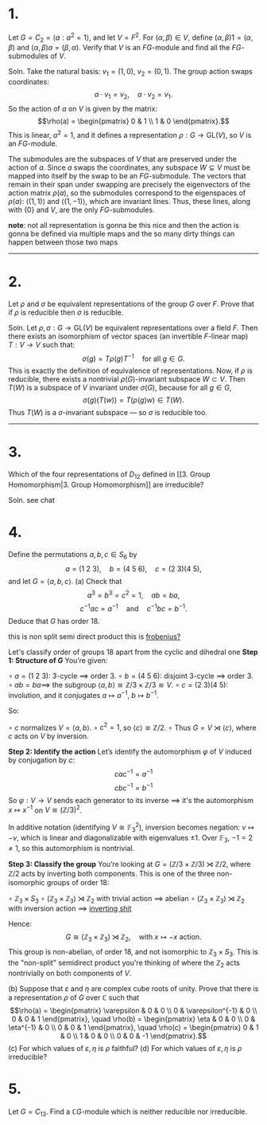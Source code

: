 
# 1.
Let $G = C_2 = \langle a : a^2 = 1 \rangle$, and let $V = F^2$. For $(\alpha, \beta) \in V$, define $(\alpha, \beta)1 = (\alpha, \beta)$ and $(\alpha, \beta)a = (\beta, \alpha)$. Verify that $V$ is an $FG$-module and find all the $FG$-submodules of $V$.

Soln.
 Take the natural basis: $v_1 = (1, 0)$, $v_2 = (0, 1)$. The group action swaps coordinates:
$$a \cdot v_1 = v_2, \quad a \cdot v_2 = v_1.$$So the action of $a$ on $V$ is given by the matrix:
$$\rho(a) = \begin{pmatrix} 0 & 1 \\ 1 & 0 \end{pmatrix}.$$This is linear, $a^2 = 1$, and it defines a representation $\rho: G \to \text{GL}(V)$, so $V$ is an $FG$-module.

The submodules are the subspaces of $V$ that are preserved under the action of $a$. Since $a$ swaps the coordinates, any subspace $W \subseteq V$ must be mapped into itself by the swap to be an $FG$-submodule. The vectors that remain in their span under swapping are precisely the eigenvectors of the action matrix $\rho(a)$, so the submodules correspond to the eigenspaces of $\rho(a)$: $\langle (1,1) \rangle$ and $\langle (1,-1) \rangle$, which are invariant lines. Thus, these lines, along with $\{0\}$ and $V$, are the only $FG$-submodules.


**note**: not all representation is gonna be this nice and then the action is gonna be defined via multiple maps and the so many dirty things can happen between those two maps

---

# 2.
Let $\rho$ and $\sigma$ be equivalent representations of the group $G$ over $F$. Prove that if $\rho$ is reducible then $\sigma$ is reducible.

Soln.
Let $\rho, \sigma : G \to \mathrm{GL}(V)$ be equivalent representations over a field $F$. Then there exists an isomorphism of vector spaces (an invertible $F$-linear map) $T : V \to V$ such that:
$$\sigma(g) = T \rho(g) T^{-1} \quad \text{for all } g \in G.$$
This is exactly the definition of equivalence of representations.
Now, if $\rho$ is reducible, there exists a nontrivial $\rho(G)$-invariant subspace $W \subset V$. Then $T(W)$ is a subspace of $V$ invariant under $\sigma(G)$, because for all $g \in G$,
$$\sigma(g)(T(w)) = T(\rho(g)w) \in T(W).$$
Thus $T(W)$ is a $\sigma$-invariant subspace — so $\sigma$ is reducible too.

---
 
# 3.
Which of the four representations of $D_{12}$ defined in [[3. Group Homomorphism|3. Group Homomorphism]] are irreducible?

Soln.
see chat

# 4.
Define the permutations $a, b, c \in S_6$ by
$$a = (1 \ 2 \ 3), \quad b = (4 \ 5 \ 6), \quad c = (2 \ 3)(4 \ 5),$$
and let $G = \langle a, b, c \rangle$.
(a) Check that
$$a^3 = b^3 = c^2 = 1, \quad ab = ba,$$
$$c^{-1}ac = a^{-1} \quad \text{and} \quad c^{-1}bc = b^{-1}.$$
Deduce that $G$ has order 18.

this is non split semi direct product this is [frobenius?](https://groupprops.subwiki.org/wiki/Generalized_dihedral_group_for_E9) 

Let's classify order of groups 18 apart from the cyclic and dihedral one
**Step 1: Structure of $G$**
You’re given:

$\circ$ $a = (1 \ 2 \ 3)$: 3-cycle $\implies$ order 3.
$\circ$ $b = (4 \ 5 \ 6)$: disjoint 3-cycle $\implies$ order 3.
$\circ$ $ab = ba \implies$ the subgroup $\langle a, b \rangle \cong \mathbb{Z}/3 \times \mathbb{Z}/3 \cong V$.
$\circ$ $c = (2 \ 3)(4 \ 5)$: involution, and it conjugates $a \mapsto a^{-1}$, $b \mapsto b^{-1}$.

So:

$\circ$ $c$ normalizes $V = \langle a, b \rangle$.
$\circ$ $c^2 = 1$, so $\langle c \rangle \cong \mathbb{Z}/2$.
$\circ$ Thus $G = V \rtimes \langle c \rangle$, where $c$ acts on $V$ by inversion.

**Step 2: Identify the action**
Let’s identify the automorphism $\varphi$ of $V$ induced by conjugation by $c$:
$$cac^{-1} = a^{-1}$$
$$cbc^{-1} = b^{-1}$$
So $\varphi: V \to V$ sends each generator to its inverse $\implies$ it's the automorphism $x \mapsto x^{-1}$ on $V \cong (\mathbb{Z}/3)^2$.

In additive notation (identifying $V \cong \mathbb{F}_3^2$), inversion becomes negation: $v \mapsto -v$, which is linear and diagonalizable with eigenvalues $\pm 1$. Over $\mathbb{F}_3$, $-1 = 2 \neq 1$, so this automorphism is nontrivial.

**Step 3: Classify the group**
You’re looking at $G = (\mathbb{Z}/3 \times \mathbb{Z}/3) \rtimes \mathbb{Z}/2$, where $\mathbb{Z}/2$ acts by inverting both components.
This is one of the three non-isomorphic groups of order 18:

$\circ$ $\mathbb{Z}_3 \times S_3$
$\circ$ $(\mathbb{Z}_3 \times \mathbb{Z}_3) \rtimes \mathbb{Z}_2$ with trivial action $\implies$ abelian
$\circ$ $(\mathbb{Z}_3 \times \mathbb{Z}_3) \rtimes \mathbb{Z}_2$ with inversion action $\implies$ [inverting shit](https://groupprops.subwiki.org/wiki/Generalized_dihedral_group_for_E9)

Hence:
 $$G \cong \left( \mathbb{Z}_3 \times \mathbb{Z}_3 \right) \rtimes \mathbb{Z}_2, \quad \text{with } x \mapsto -x \text{ action}.$$ This group is non-abelian, of order 18, and not isomorphic to $\mathbb{Z}_3 \times S_3$. This is the "non-split" semidirect product you're thinking of where the $\mathbb{Z}_2$ acts nontrivially on both components of $V$.


(b) Suppose that $\varepsilon$ and $\eta$ are complex cube roots of unity. Prove that there is a representation $\rho$ of $G$ over $\mathbb{C}$ such that
$$\rho(a) = \begin{pmatrix} \varepsilon & 0 & 0 \\ 0 & \varepsilon^{-1} & 0 \\ 0 & 0 & 1 \end{pmatrix}, \quad \rho(b) = \begin{pmatrix} \eta & 0 & 0 \\ 0 & \eta^{-1} & 0 \\ 0 & 0 & 1 \end{pmatrix}, \quad \rho(c) = \begin{pmatrix} 0 & 1 & 0 \\ 1 & 0 & 0 \\ 0 & 0 & -1 \end{pmatrix}.$$
(c) For which values of $\varepsilon, \eta$ is $\rho$ faithful?
(d) For which values of $\varepsilon, \eta$ is $\rho$ irreducible?

# 5.
Let $G = C_{13}$. Find a $\mathbb{C}G$-module which is neither reducible nor irreducible.
